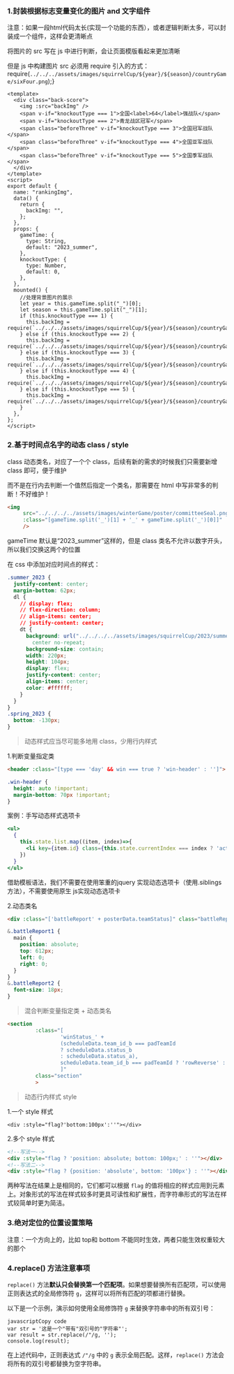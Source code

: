 ### 1.封装根据标志变量变化的图片 and 文字组件

注意：如果一段html代码太长(实现一个功能的东西），或者逻辑判断太多，可以封装成一个组件，这样会更清晰点

将图片的 src 写在 js 中进行判断，会让页面模版看起来更加清晰

但是 js 中构建图片 src 必须用 require 引入的方式：require(`../../../assets/images/squirrelCup/${year}/${season}/countryGame/sixFour.png`);}

```vue
<template>
  <div class="back-score">
    <img :src="backImg" />
    <span v-if="knockoutType === 1">全国<label>64</label>强战队</span>
    <span v-if="knockoutType === 2">青龙战区冠军</span>
    <span class="beforeThree" v-if="knockoutType === 3">全国冠军战队</span>
    <span class="beforeThree" v-if="knockoutType === 4">全国亚军战队</span>
    <span class="beforeThree" v-if="knockoutType === 5">全国季军战队</span>
  </div>
</template>
<script>
export default {
  name: "rankingImg",
  data() {
    return {
      backImg: "",
    };
  },
  props: {
    gameTime: {
      type: String,
      default: "2023_summer",
    },
    knockoutType: {
      type: Number,
      default: 0,
    },
  },
  mounted() {
    //处理背景图片的展示
    let year = this.gameTime.split("_")[0];
    let season = this.gameTime.split("_")[1];
    if (this.knockoutType === 1) {
      this.backImg = require(`../../../assets/images/squirrelCup/${year}/${season}/countryGame/sixFour.png`);
    } else if (this.knockoutType === 2) {
      this.backImg = require(`../../../assets/images/squirrelCup/${year}/${season}/countryGame/areaFirst.png`);
    } else if (this.knockoutType === 3) {
      this.backImg = require(`../../../assets/images/squirrelCup/${year}/${season}/countryGame/first.png`);
    } else if (this.knockoutType === 4) {
      this.backImg = require(`../../../assets/images/squirrelCup/${year}/${season}/countryGame/second.png`);
    } else if (this.knockoutType === 5) {
      this.backImg = require(`../../../assets/images/squirrelCup/${year}/${season}/countryGame/third.png`);
    }
  },
};
</script>
```

### 2.基于时间点名字的动态 class / style

class 动态类名，对应了一个个 class，后续有新的需求的时候我们只需要新增 class 即可，便于维护

而不是在行内去判断一个值然后指定一个类名，那需要在 html 中写非常多的判断！不好维护！

```html
<img
     src="../../../../assets/images/winterGame/poster/committeeSeal.png"
     :class="[gameTime.split('_')[1] + '_' + gameTime.split('_')[0]]"
     />
```

gameTime 默认是“2023_summer”这样的，但是 class 类名不允许以数字开头，所以我们交换这两个的位置

在 css 中添加对应时间点的样式：

```css
.summer_2023 {
  justify-content: center;
  margin-bottom: 62px;
  dl {
    // display: flex;
    // flex-direction: column;
    // align-items: center;
    // justify-content: center;
    dt {
      background: url("../../../../assets/images/squirrelCup/2023/summer/block.png")
        center no-repeat;
      background-size: contain;
      width: 220px;
      height: 104px;
      display: flex;
      justify-content: center;
      align-items: center;
      color: #ffffff;
    }
  }
}
.spring_2023 {
  bottom: -130px;
}
```

> 动态样式应当尽可能多地用 class，少用行内样式

1.判断变量指定类

```html
<header :class="[type === 'day' && win === true ? 'win-header' : '']">
```

```css
.win-header {
  height: auto !important;
  margin-bottom: 70px !important;
}
```

案例：手写动态样式选项卡

```jsx
<ul>
  {
    this.state.list.map((item, index)=>{
      <li key={item.id} class={this.state.currentIndex === index ? 'active' : ''}>{item.text}</li>
    })
  }
</ul>
```

借助模板语法，我们不需要在使用笨重的jquery 实现动态选项卡（使用.siblings方法），不需要使用原生 js实现动态选项卡

2.动态类名

```html
<div :class="['battleReport' + posterData.teamStatus]" class="battleReport">
```

```css
&.battleReport1 {
  main {
    position: absolute;
    top: 612px;
    left: 0;
    right: 0;
  }
}
&.battleReport2 {
  font-size: 18px;
}
```

> 混合判断变量指定类 + 动态类名

```html
<section
         :class="[
                 'winStatus_' +
                 (scheduleData.team_id_b === padTeamId
                 ? scheduleData.status_b
                 : scheduleData.status_a),
                 scheduleData.team_id_b === padTeamId ? 'rowReverse' : '',
                 ]"
         class="section"
         >
```

> 动态行内样式 style

1.一个 style 样式

```vue
<div :style="flag?'bottom:100px':''"></div>
```

2.多个 style 样式

```html
<!--写法一-->
<div :style="flag ? 'position: absolute; bottom: 100px;' : ''"></div>
<!--写法二-->
<div :style="flag ? {position: 'absolute', bottom: '100px'} : ''"></div>
```

两种写法在结果上是相同的，它们都可以根据 `flag` 的值将相应的样式应用到元素上。对象形式的写法在样式较多时更具可读性和扩展性，而字符串形式的写法在样式较简单时更为简洁。



### 3.绝对定位的位置设置策略

注意：一个方向上的，比如 top和 bottom 不能同时生效，两者只能生效权重较大的那个



### 4.replace() 方法注意事项

`replace()` 方法**默认只会替换第一个匹配项**。如果想要替换所有匹配项，可以使用正则表达式的全局修饰符 `g`，这样可以将所有匹配的项都进行替换。

以下是一个示例，演示如何使用全局修饰符 `g` 来替换字符串中的所有双引号：

```
javascriptCopy code
var str = '这是一个"带有"双引号的"字符串"';
var result = str.replace(/"/g, '');
console.log(result);
```

在上述代码中，正则表达式 `/"/g` 中的 `g` 表示全局匹配。这样，`replace()` 方法会将所有的双引号都替换为空字符串。